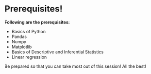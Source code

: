 # Prerequisites!

**Following are the prerequisites:**

   - Basics of Python
   - Pandas
   - Numpy
   - Matplotlib
   - Basics of Descriptive and Inferential Statistics
   - Linear regression

Be prepared so that you can take most out of this session!
All the best!
